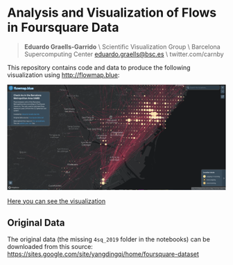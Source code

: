 
# Analysis and Visualization of Flows in Foursquare Data

> **Eduardo Graells-Garrido** \\
> Scientific Visualization Group \\
> Barcelona Supercomputing Center
> eduardo.graells@bsc.es \\
> twitter.com/carnby

This repository contains code and data to produce the following visualization using http://flowmap.blue:

![](bcn_flows.png)

[Here you can see the visualization](https://flowmap.blue/1VdL8bOI42S_M597lO-uVZG2Hx4ujwudiSrgPFps6oeo)


## Original Data

The original data (the missing `4sq_2019` folder in the notebooks) can be downloaded from this source: https://sites.google.com/site/yangdingqi/home/foursquare-dataset 